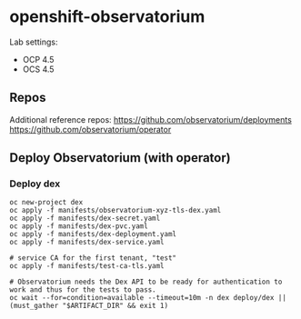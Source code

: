 # openshift-observatorium

Lab settings:

- OCP 4.5
- OCS 4.5

## Repos

Additional reference repos:
    https://github.com/observatorium/deployments
    https://github.com/observatorium/operator

## Deploy Observatorium (with operator)

### Deploy dex

    oc new-project dex
    oc apply -f manifests/observatorium-xyz-tls-dex.yaml
    oc apply -f manifests/dex-secret.yaml
    oc apply -f manifests/dex-pvc.yaml
    oc apply -f manifests/dex-deployment.yaml
    oc apply -f manifests/dex-service.yaml
    
    # service CA for the first tenant, "test"
    oc apply -f manifests/test-ca-tls.yaml

    # Observatorium needs the Dex API to be ready for authentication to work and thus for the tests to pass.
    oc wait --for=condition=available --timeout=10m -n dex deploy/dex || (must_gather "$ARTIFACT_DIR" && exit 1)
